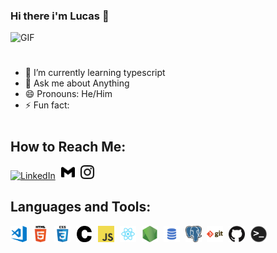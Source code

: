 ### Hi there  i'm Lucas 👋
<img  alt="GIF" src="https://media.tenor.com/images/d460ddaa628a29446e5bbc7f38869807/tenor.gif" width="200" />

#  

- 🌱 I’m currently learning typescript
- 💬 Ask me about Anything
- 😄 Pronouns: He/Him
- ⚡ Fun fact: 

# 
## How to Reach Me: 
[<img style="margin-right:5px" alt="LinkedIn" width="22px" src="https://cdn.jsdelivr.net/npm/simple-icons@v3/icons/linkedin.svg" />][linkedin]
[<img style="margin-right:5px" alt="E-mail" width="22px" src="./imgs/gmail.svg" />][Email]
[<img  alt="Instagram" width="22px" src="./imgs/instagram.svg" />][InstaGram]

## Languages and Tools:

<img style="margin-right:5px" alt="Visual Studio Code" width="26px" src="https://raw.githubusercontent.com/github/explore/80688e429a7d4ef2fca1e82350fe8e3517d3494d/topics/visual-studio-code/visual-studio-code.png" />
<img style="margin-right:5px" alt="HTML5" width="26px" src="https://raw.githubusercontent.com/github/explore/80688e429a7d4ef2fca1e82350fe8e3517d3494d/topics/html/html.png" />
<img style="margin-right:5px" alt="CSS3" width="26px" src="https://raw.githubusercontent.com/github/explore/80688e429a7d4ef2fca1e82350fe8e3517d3494d/topics/css/css.png" />
<img style="margin-right:5px" alt="C" width="26px" src="./imgs/c.svg" />
<img style="margin-right:5px" alt="JavaScript" width="26px" src="https://raw.githubusercontent.com/github/explore/80688e429a7d4ef2fca1e82350fe8e3517d3494d/topics/javascript/javascript.png" />
<img style="margin-right:5px" alt="React" width="26px" src="https://raw.githubusercontent.com/github/explore/80688e429a7d4ef2fca1e82350fe8e3517d3494d/topics/react/react.png" />
<img style="margin-right:5px" alt="Node.js" width="26px" src="https://raw.githubusercontent.com/github/explore/80688e429a7d4ef2fca1e82350fe8e3517d3494d/topics/nodejs/nodejs.png" />
<img style="margin-right:5px" alt="SQL" width="26px" src="https://raw.githubusercontent.com/github/explore/80688e429a7d4ef2fca1e82350fe8e3517d3494d/topics/sql/sql.png" />
<img style="margin-right:5px" alt="postgreSQL" width="26px" src="https://raw.githubusercontent.com/github/explore/80688e429a7d4ef2fca1e82350fe8e3517d3494d/topics/postgresql/postgresql.png" />
<img style="margin-right:5px" alt="Git" width="26px" src="https://raw.githubusercontent.com/github/explore/80688e429a7d4ef2fca1e82350fe8e3517d3494d/topics/git/git.png" />
<img style="margin-right:5px" alt="GitHub" width="26px" src="https://raw.githubusercontent.com/github/explore/78df643247d429f6cc873026c0622819ad797942/topics/github/github.png" />

<img style="margin-right:5px" alt="Terminal" width="26px" src="https://raw.githubusercontent.com/github/explore/80688e429a7d4ef2fca1e82350fe8e3517d3494d/topics/terminal/terminal.png" />




[linkedin]: https://www.linkedin.com/in/lucas-franchini-18b459217/
[Email]:lucasfranchini.a@gmail.com
[Instagram]:https://www.instagram.com/lucasfranchinialves/